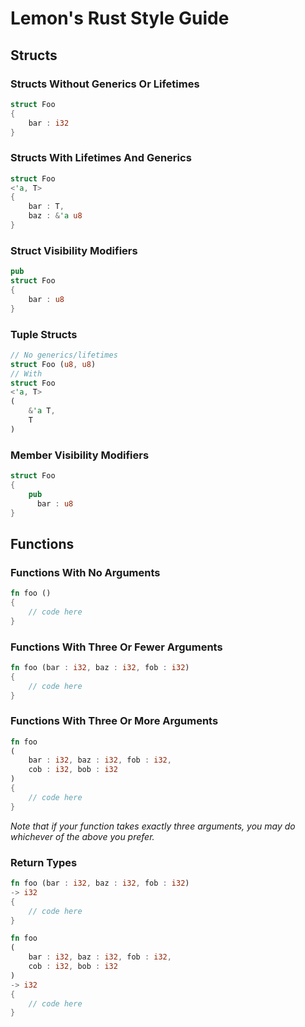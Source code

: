# Lemon's Rust Style Guide

## Structs

### Structs Without Generics Or Lifetimes

```rs
struct Foo
{
    bar : i32
}
```

### Structs With Lifetimes And Generics

```rs
struct Foo
<'a, T>
{
    bar : T,
    baz : &'a u8
}
```

### Struct Visibility Modifiers

```rs
pub
struct Foo
{
    bar : u8
}
```

### Tuple Structs

```rs
// No generics/lifetimes
struct Foo (u8, u8)
// With
struct Foo
<'a, T>
(
    &'a T,
    T
)
```

### Member Visibility Modifiers

```rs
struct Foo
{
    pub
      bar : u8
}
```

## Functions

### Functions With No Arguments
```rs
fn foo ()
{
    // code here
}
```

### Functions With Three Or Fewer Arguments

```rs
fn foo (bar : i32, baz : i32, fob : i32)
{
    // code here
}
```

### Functions With Three Or More Arguments

```rs
fn foo
(
    bar : i32, baz : i32, fob : i32,
    cob : i32, bob : i32
)
{
    // code here
}
```

*Note that if your function takes exactly three arguments, you may do whichever
of the above you prefer.*

### Return Types

```rs
fn foo (bar : i32, baz : i32, fob : i32)
-> i32
{
    // code here
}
```

```rs
fn foo
(
    bar : i32, baz : i32, fob : i32,
    cob : i32, bob : i32
)
-> i32
{
    // code here
}
```
